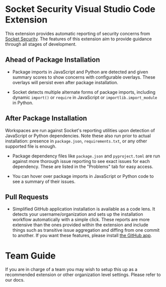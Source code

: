 # Socket Security Visual Studio Code Extension

This extension provides automatic reporting of security concerns from [Socket Security](https://socket.dev). The features of this extension aim to provide guidance through all stages of development.

## Ahead of Package Installation

* Package imports in JavaScript and Python are detected and given summary scores to show concerns with configurable overlays. These overlays will persist even after package installation.

* Socket detects multiple alternate forms of package imports, including dynamic `import()` or `require` in JavaScript or `importlib.import_module` in Python.

## After Package Installation

Workspaces are run against Socket's reporting utilities upon detection of JavaScript or Python dependencies. Note these also run prior to actual installation: presence in `package.json`, `requirements.txt`, or any other supported file is enough.

* Package dependency files like `package.json` and `pyproject.toml` are run against more thorough issue reporting to see exact issues for each dependency. These are listed in the "Problems" tab for easy access.

* You can hover over package imports in JavaScript or Python code to see a summary of their issues.

## Pull Requests

* Simplified GitHub application installation is available as a code lens. It detects your username/organization and sets up the installation workflow automatically with a simple click. These reports are more extensive than the ones provided within the extension and include things such as transitive issue aggregation and diffing from one commit to another. If you want these features, please install [the GitHub app](https://github.com/marketplace/socket-security).

# Team Guide

If you are in charge of a team you may wish to setup this up as a recommended extension or other organization level settings. Please refer to our docs.
